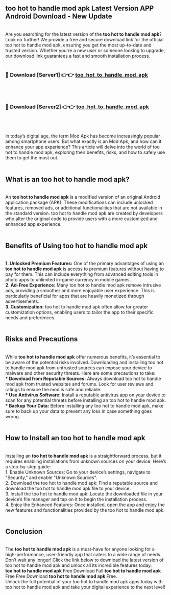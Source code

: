 ## too hot to handle mod apk Latest Version APP Android Download - New Update
<br>
Are you searching for the latest version of the <strong>too hot to handle mod apk</strong>? Look no further! We provide a free and secure download link for the official too hot to handle mod apk, ensuring you get the most up-to-date and trusted version. Whether you're a new user or someone looking to upgrade, our download link guarantees a fast and smooth installation process.
<br>
<br>
<h3>🔴 Download [Server1] 👉👉 <a href="https://modyolo.store/too+hot+to+handle+mod+apk">too_hot_to_handle_mod_apk</a></h3><br>
<br>
<h3>🔴 Download [Server2] 👉👉 <a href="https://modyolo.store/too+hot+to+handle+mod+apk">too_hot_to_handle_mod_apk</a></h3><br>
<br>
<br>
In today’s digital age, the term Mod Apk has become increasingly popular among smartphone users. But what exactly is an Mod Apk, and how can it enhance your app experience? This article will delve into the world of too hot to handle mod apk, exploring their benefits, risks, and how to safely use them to get the most out.
<br>
<br>
<h2>What is an too hot to handle mod apk?</h2>
<br>
An <strong>too hot to handle mod apk</strong> is a modified version of an original Android application package (APK). These modifications can include unlocked features, removed ads, or additional functionalities that are not available in the standard version. too hot to handle mod apk are created by developers who alter the original code to provide users with a more customized and enhanced app experience.
<br>
<br>
<h2>Benefits of Using too hot to handle mod apk</h2>
<br>
<strong> 1. Unlocked Premium Features:</strong> One of the primary advantages of using an <strong>too hot to handle mod apk</strong> is access to premium features without having to pay for them. This can include everything from advanced editing tools in photo apps to unlimited in-game currency in mobile games.
<br>
<strong> 2. Ad-Free Experience:</strong> Many too hot to handle mod apk remove intrusive ads, providing a smoother and more enjoyable user experience. This is particularly beneficial for apps that are heavily monetized through advertisements.
<br>
<strong> 3. Customization:</strong> too hot to handle mod apk often allow for greater customization options, enabling users to tailor the app to their specific needs and preferences.
<br>
<br>
<h2>Risks and Precautions</h2>
<br>
While <strong>too hot to handle mod apk</strong> offer numerous benefits, it’s essential to be aware of the potential risks involved. Downloading and installing too hot to handle mod apk from untrusted sources can expose your device to malware and other security threats. Here are some precautions to take:
<br>
<strong> * Download from Reputable Sources:</strong> Always download too hot to handle mod apk from trusted websites and forums. Look for user reviews and ratings to ensure the mod is safe and reliable.
<br>
<strong> * Use Antivirus Software:</strong> Install a reputable antivirus app on your device to scan for any potential threats before installing an too hot to handle mod apk.
<br>
<strong> * Backup Your Data:</strong> Before installing any too hot to handle mod apk, make sure to back up your data to prevent any loss in case something goes wrong.
<br>
<br>
<h2>How to Install an too hot to handle mod apk</h2>
<br>
Installing an <strong>too hot to handle mod apk</strong> is a straightforward process, but it requires enabling installations from unknown sources on your device. Here’s a step-by-step guide:
<br>
 1. Enable Unknown Sources: Go to your device’s settings, navigate to "Security," and enable "Unknown Sources".
<br>
 2. Download the too hot to handle mod apk: Find a reputable source and download the too hot to handle mod apk file to your device.
<br>
 3. Install the too hot to handle mod apk: Locate the downloaded file in your device’s file manager and tap on it to begin the installation process.
<br>
 4. Enjoy the Enhanced Features: Once installed, open the app and enjoy the new features and functionalities provided by the too hot to handle mod apk.
<br>
<br>
<h2><strong>Conclusion</strong></h2>
<br>
The <strong>too hot to handle mod apk</strong> is a must-have for anyone looking for a high-performance, user-friendly app that caters to a wide range of needs. Don’t wait any longer! Click the link below to download the latest version of too hot to handle mod apk and unlock all its incredible features today.
<br>
<strong>too hot to handle mod apk</strong> Free Download Full <strong>too hot to handle mod apk</strong> Free Free Download <strong>too hot to handle mod apk</strong> Free.
<br>
Unlock the full potential of your too hot to handle mod apk apps today with too hot to handle mod apk and take your digital experience to the next level!